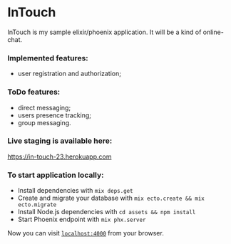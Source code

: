 # InTouch

InTouch is my sample elixir/phoenix application.
It will be a kind of online-chat.

### Implemented features:
  * user registration and authorization;

### ToDo features:
  * direct messaging;
  * users presence tracking;
  * group messaging.

### Live staging is available here:
https://in-touch-23.herokuapp.com


### To start application locally:

  * Install dependencies with `mix deps.get`
  * Create and migrate your database with `mix ecto.create && mix ecto.migrate`
  * Install Node.js dependencies with `cd assets && npm install`
  * Start Phoenix endpoint with `mix phx.server`

Now you can visit [`localhost:4000`](http://localhost:4000) from your browser.
